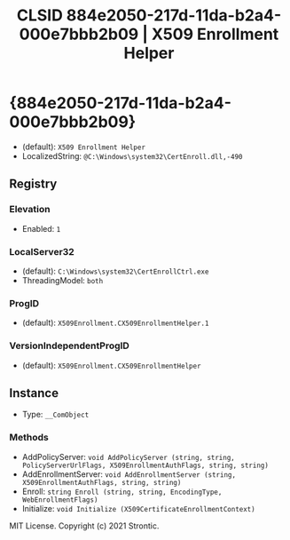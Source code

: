 ﻿---
title: "CLSID 884e2050-217d-11da-b2a4-000e7bbb2b09 | X509 Enrollment Helper"
excerpt: What is COM-Object CLSID 884e2050-217d-11da-b2a4-000e7bbb2b09?
---

# {884e2050-217d-11da-b2a4-000e7bbb2b09}

* (default): `X509 Enrollment Helper`
* LocalizedString: `@C:\Windows\system32\CertEnroll.dll,-490`

## Registry


### Elevation

* Enabled: `1`

### LocalServer32

* (default): `C:\Windows\system32\CertEnrollCtrl.exe`
* ThreadingModel: `both`

### ProgID

* (default): `X509Enrollment.CX509EnrollmentHelper.1`

### VersionIndependentProgID

* (default): `X509Enrollment.CX509EnrollmentHelper`

## Instance

* Type: `__ComObject`

### Methods

* AddPolicyServer: `void AddPolicyServer (string, string, PolicyServerUrlFlags, X509EnrollmentAuthFlags, string, string)`
* AddEnrollmentServer: `void AddEnrollmentServer (string, X509EnrollmentAuthFlags, string, string)`
* Enroll: `string Enroll (string, string, EncodingType, WebEnrollmentFlags)`
* Initialize: `void Initialize (X509CertificateEnrollmentContext)`

MIT License. Copyright (c) 2021 Strontic.


